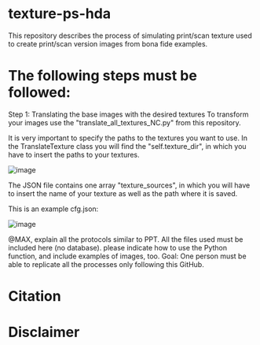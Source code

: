 # texture-ps-hda
This repository describes the process of simulating print/scan texture used to create print/scan version images from bona fide examples.

# The following steps must be followed:

Step 1: Translating the base images with the desired textures
To transform your images use the "translate_all_textures_NC.py" from this repository.

It is very important to specify the paths to the textures you want to use. 
In the TranslateTexture class you will find the "self.texture_dir", in which you have to insert the paths to your textures.


![image](https://github.com/jedota/texture-ps-hda/assets/171809025/98434cc4-75ea-45a8-b952-c1dc808adc96)

The JSON file contains one array "texture_sources", in which you will have to insert the name of your texture as well as the path where it is saved. 


This is an example cfg.json:
 
![image](https://github.com/jedota/texture-ps-hda/assets/171809025/35560a6f-4906-4b18-9bfd-220024d034d5)





@MAX, explain all the protocols similar to PPT. All the files used must be included here (no database). please indicate how to use the Python function, and include examples of images, too.
Goal: One person must be able to replicate all the processes only following this GitHub.



# Citation
# Disclaimer
